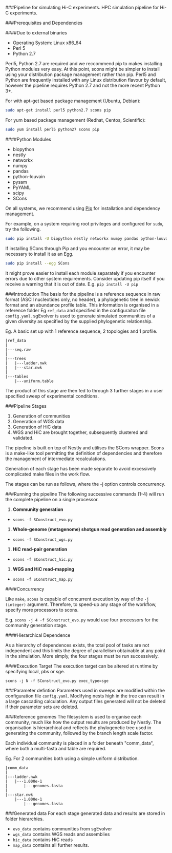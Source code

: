 ###Pipeline for simulating Hi-C experiments.
HPC simulation pipeline for Hi-C experiments.

###Prerequisites and Dependencies

####Due to external binaries

- Operating System: Linux x86_64
- Perl 5
- Python 2.7

Perl5, Python 2.7 are required and we reccommend pip to makes installing Python modules very easy. At this point, scons might be simpler to install using your distribution package management rather than pip. Perl5 and Python are frequently installed with any Linux distribution flavour by default, however the pipeline requires Python 2.7 and not the more recent Python 3+.

For with apt-get based package management (Ubuntu, Debian):

```bash
sudo apt-get install perl5 python2.7 scons pip
```

For yum based package management (Redhat, Centos, Scientific):

```bash
sudo yum install perl5 python27 scons pip
```

####Python Modules

- biopython
- nestly
- networkx
- numpy
- pandas
- python-louvain
- pysam
- PyYAML
- scipy
- SCons

On all systems, we recommend using [Pip](https://pip.pypa.io/en/stable/installing/) for installation and dependency management.

For example, on a system requiring root privileges and configured for ```sudo```, try the following. 

```bash
sudo pip install -U biopython nestly networkx numpy pandas python-louvain pysam PyYAML scipy SCons
```

If installing SCons through Pip and you encounter an error, it may be necessary to install it as an Egg.

```bash
sudo pip install --egg SCons
```


It might prove easier to install each module separately if you encounter errors due to other system requirements. Consider updating pip itself if you receive a warning that it is out of date. E.g. ```pip install -U pip```

###Introduction
The basis for the pipeline is a reference sequence in raw format (ASCII nucleotides only, no header), a phylogenetic tree in newick format and an abundance profile table. This information is organised in a reference folder Eg `ref_data` and specified in the configuraiton file `config.yaml`. sgEvolver is used to generate simulated communities of a given diversity as specified by the supplied phylogenetic relationship.

Eg. A basic set up with 1 reference sequence, 2 topologies and 1 profile.
```
|ref_data
|
|---seq.raw
|
|---trees
|   |---ladder.nwk
|   |---star.nwk
|
|---tables
    |---uniform.table
```

The product of this stage are then fed to through 3 further stages in a user specified sweep of experimental conditions.

###Pipeline Stages
1. Generation of communities
2. Generation of WGS data  
3. Generation of HiC data  
4. WGS and HiC are brought together, subsequently clustered and validated.  

The pipeline is built on top of Nestly and utilises the SCons wrapper. Scons is a make-like tool permitting the definition of dependencies and therefore the management of intermediate recalculations.

Generation of each stage has been made separate to avoid excessively complicated make files in the work flow.

The stages can be run as follows, where the -j option controls concurrency.

###Running the pipeline
The following successive commands (1-4) will run the complete pipeline on a single processor.

1. **Community generation**
  - ```scons -f SConstruct_evo.py```
1. **Whole-genome (metagenome) shotgun read generation and assembly**
  - ```scons -f SConstruct_wgs.py```
1. **HiC read-pair generation**
  - ```scons -f SConstruct_hic.py```
1. **WGS and HiC read-mapping**
  - ```scons -f SConstruct_map.py```

####Concurrency

Like ```make```, ```scons``` is capable of concurrent execution by way of the ```-j (integer)``` argument. Therefore, to speed-up any stage of the workflow, specify more processors to scons. 

E.g. ```scons -j 4 -f SConstruct_evo.py``` would use four processors for the community generation stage.

####Hierarchical Dependence

As a hierarchy of dependences exists, the total pool of tasks are not independent and this limits the degree of parallelism obtainable at any point in the simulation. More simply, the four stages must be run successively.

####Execution Target
The execution target can be altered at runtime by specifying local, pbs or sge.
```
scons -j N -f SConstruct_evo.py exec_type=sge
```

###Parameter defintion
Parameters used in sweeps are modified within the configuration file `config.yaml`. Modifying nests high in the tree can result in a large cascading calculation. Any output files generated will not be deleted if their parameter sets are deleted.

###Reference genomes
The filesystem is used to organise each community, much like how the output results are produced by Nestly. The organisation is hierarchical and reflects the phylogenetic tree used in generating the community, followed by the branch length scale factor.

Each individual community is placed in a folder beneath "comm_data", where both a multi-fasta and table are required. 

Eg. For 2 communities both using a simple uniform distribution.

```
|comm_data
|
|---ladder.nwk
|   |---1.000e-1
|       |---genomes.fasta
|
|---star.nwk
    |---1.000e-1
        |---genomes.fasta
```

###Generated data
For each stage generated data and results are stored in folder hierarchies.

- `evo_data` contains communities from sgEvolver
- `wgs_data` contains WGS reads and assemblies  
- `hic_data` contains HiC reads  
- `map_data` contains all further results.  
